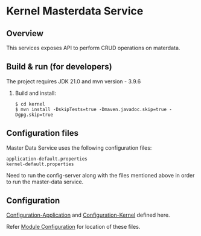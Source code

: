 # Kernel Masterdata Service

## Overview
This services exposes API to perform CRUD operations on materdata.

## Build & run (for developers)
The project requires JDK 21.0
and mvn version - 3.9.6
1. Build and install:
    ```
    $ cd kernel
    $ mvn install -DskipTests=true -Dmaven.javadoc.skip=true -Dgpg.skip=true
    ```

## Configuration files
Master Data Service uses the following configuration files:
```
application-default.properties
kernel-default.properties
```
Need to run the config-server along with the files mentioned above in order to run the master-data service.

## Configuration
[Configuration-Application](https://github.com/mosip/mosip-config/blob/release-1.3.x/application-default.properties) and
[Configuration-Kernel](https://github.com/mosip/mosip-config/blob/release-1.3.x/kernel-default.properties) defined here.

Refer [Module Configuration](https://docs.mosip.io/1.2.0/modules/module-configuration) for location of these files.
